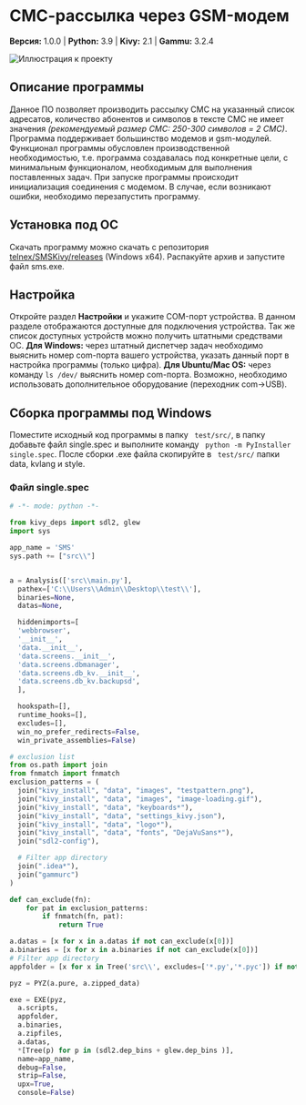 # СМС-рассылка через GSM-модем
**Версия:** 1.0.0 | **Python:** 3.9 | **Kivy:** 2.1 | **Gammu:** 3.2.4

![Иллюстрация к проекту](https://blogger.googleusercontent.com/img/b/R29vZ2xl/AVvXsEjOQifOGxT15hvFsdkp1D8cri-QhD3z5VGk8d6UNqNvWyXcse-6-dtrrpgNvD4JI1ve8my5T6IZiFTl9SnuV4-aCuOwWUnYs-gaVe9e4We6LZQTEBohIBfqJrwDA0SN3-I5jAd-1vFY6ksDdDHRuTt9jOaXIkiIIRX5ScLOFA0j5FdlL0EPTZSI_mjMmA/s1600/photo_2022-07-14_01-38-19.jpg)
## Описание программы
Данное ПО позволяет производить рассылку СМС на указанный список адресатов, количество абонентов и символов в тексте СМС не имеет значения *(рекомендуемый размер СМС: 250-300 символов = 2 СМС)*. Программа поддерживает большинство модемов и gsm-модулей. Функционал программы обусловлен производственной необходимостью, т.е. программа создавалась под конкретные цели, с минимальным функционалом, необходимым для выполнения поставленных задач. 
При запуске программы происходит инициализация соединения с модемом. В случае, если возникают ошибки, необходимо перезапустить программу.

## Установка под ОС
Скачать программу можно скачать с репозитория [telnex/SMSKivy/releases](https://github.com/telnex/SMSKivy/releases) (Windows x64). Распакуйте архив и запустите файл sms.exe.

## Настройка
Откройте раздел **Настройки** и укажите COM-порт устройства. В данном разделе отображаются доступные для подключения устройства. Так же список доступных устройств можно получить штатными средствами ОС. **Для  Windows:**  через штатный диспетчер задач необходимо выяснить номер com-порта вашего устройства, указать данный порт в настройка программы (только цифра). **Для Ubuntu/Mac OS:** через команду ``` ls /dev/ ``` выяснить номер com-порта. Возможно, необходимо использовать дополнительное оборудование (переходник com->USB).

## Сборка программы под Windows
Поместите исходный код программы в папку ``` test/src/```, в папку добавьте файл single.spec и выполните команду ``` python -m PyInstaller single.spec```.
После сборки .exe файла скопируйте в ``` test/src/``` папки data, kvlang и style.

### Файл single.spec
```python
# -*- mode: python -*-

from kivy_deps import sdl2, glew
import sys

app_name = 'SMS'
sys.path += ["src\\"]


a = Analysis(['src\\main.py'],
  pathex=['C:\\Users\\Admin\\Desktop\\test\\'],
  binaries=None,
  datas=None,

  hiddenimports=[
  'webbrowser',
  '__init__',
  'data.__init__',
  'data.screens.__init__',
  'data.screens.dbmanager',
  'data.screens.db_kv.__init__',
  'data.screens.db_kv.backupsd',
  ],

  hookspath=[],
  runtime_hooks=[],
  excludes=[],
  win_no_prefer_redirects=False,
  win_private_assemblies=False)

# exclusion list
from os.path import join
from fnmatch import fnmatch
exclusion_patterns = (
  join("kivy_install", "data", "images", "testpattern.png"),
  join("kivy_install", "data", "images", "image-loading.gif"),
  join("kivy_install", "data", "keyboards*"),
  join("kivy_install", "data", "settings_kivy.json"),
  join("kivy_install", "data", "logo*"),
  join("kivy_install", "data", "fonts", "DejaVuSans*"),
  join("sdl2-config"),

  # Filter app directory
  join(".idea*"),
  join("gammurc")
)

def can_exclude(fn):
    for pat in exclusion_patterns:
        if fnmatch(fn, pat):
            return True

a.datas = [x for x in a.datas if not can_exclude(x[0])]
a.binaries = [x for x in a.binaries if not can_exclude(x[0])]
# Filter app directory
appfolder = [x for x in Tree('src\\', excludes=['*.py','*.pyc']) if not can_exclude(x[0])]  

pyz = PYZ(a.pure, a.zipped_data)

exe = EXE(pyz,
  a.scripts,
  appfolder,
  a.binaries,
  a.zipfiles,
  a.datas,
  *[Tree(p) for p in (sdl2.dep_bins + glew.dep_bins )],
  name=app_name,
  debug=False,
  strip=False,
  upx=True,
  console=False)
  ```
